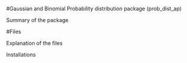 #Gaussian and Binomial Probability distribution package (prob_dist_ap)


Summary of the package


#Files

Explanation of the files

Installations
